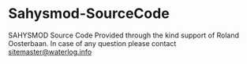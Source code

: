 # Sahysmod-SourceCode
SAHYSMOD Source Code
Provided through the kind support of Roland Oosterbaan.
In case of any question please contact sitemaster@waterlog.info
